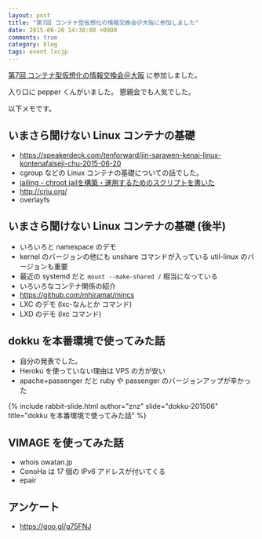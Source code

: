 ```yaml
---
layout: post
title: "第7回 コンテナ型仮想化の情報交換会＠大阪に参加しました"
date: 2015-06-20 14:30:00 +0900
comments: true
category: blog
tags: event lxcjp
---
```

[第7回 コンテナ型仮想化の情報交換会＠大阪](http://ct-study.connpass.com/event/15121/ "第7回 コンテナ型仮想化の情報交換会＠大阪")
に参加しました。

<!--more-->

入り口に pepper くんがいました。
懇親会でも人気でした。

以下メモです。

## いまさら聞けない Linux コンテナの基礎

- <https://speakerdeck.com/tenforward/jin-sarawen-kenai-linux-kontenafalseji-chu-2015-06-20>
- cgroup などの Linux コンテナの基礎についての話でした。
- [jailing - chroot jailを構築・運用するためのスクリプトを書いた](http://blog.kazuhooku.com/2015/05/jailing-chroot-jail.html "jailing - chroot jailを構築・運用するためのスクリプトを書いた")
- <http://criu.org/>
- overlayfs

## いまさら聞けない Linux コンテナの基礎 (後半)

- いろいろと namespace のデモ
- kernel のバージョンの他にも unshare コマンドが入っている util-linux のバージョンも重要
- 最近の systemd だと `mount --make-shared /` 相当になっている
- いろいろなコンテナ関係の紹介
- <https://github.com/mhiramat/mincs>
- LXC のデモ (lxc-なんとか コマンド)
- LXD のデモ (lxc コマンド)

## dokku を本番環境で使ってみた話

- 自分の発表でした。
- Heroku を使っていない理由は VPS の方が安い
- apache+passenger だと ruby や passenger のバージョンアップが辛かった

{% include rabbit-slide.html author="znz" slide="dokku-201506" title="dokku を本番環境で使ってみた話" %}

## VIMAGE を使ってみた話

- whois owatan.jp
- ConoHa は 17 個の IPv6 アドレスが付いてくる
- epair

## アンケート

- <https://goo.gl/g75FNJ>
